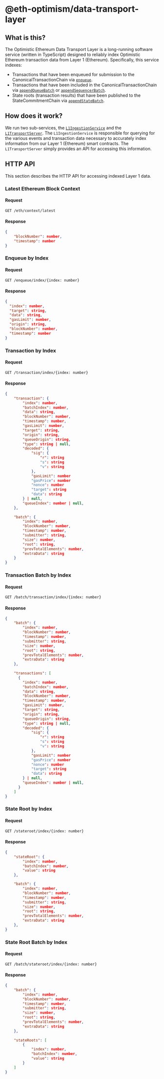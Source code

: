 # @eth-optimism/data-transport-layer

## What is this?

The Optimistic Ethereum Data Transport Layer is a long-running software service (written in TypeScript) designed to reliably index Optimistic Ethereum transaction data from Layer 1 (Ethereum). Specifically, this service indexes:

* Transactions that have been enqueued for submission to the CanonicalTransactionChain via [`enqueue`](https://github.com/ethereum-optimism/contracts-v2/blob/13b7deef60f773241723ea874fc6e81b4003b164/contracts/optimistic-ethereum/OVM/chain/OVM_CanonicalTransactionChain.sol#L225-L231).
* Transactions that have been included in the CanonicalTransactionChain via [`appendQueueBatch`](https://github.com/ethereum-optimism/contracts-v2/blob/13b7deef60f773241723ea874fc6e81b4003b164/contracts/optimistic-ethereum/OVM/chain/OVM_CanonicalTransactionChain.sol#L302-L306) or [`appendSequencerBatch`](https://github.com/ethereum-optimism/contracts-v2/blob/13b7deef60f773241723ea874fc6e81b4003b164/contracts/optimistic-ethereum/OVM/chain/OVM_CanonicalTransactionChain.sol#L352-L354).
* State roots (transaction results) that have been published to the StateCommitmentChain via [`appendStateBatch`](https://github.com/ethereum-optimism/contracts-v2/blob/13b7deef60f773241723ea874fc6e81b4003b164/contracts/optimistic-ethereum/OVM/chain/OVM_StateCommitmentChain.sol#L127-L132).

## How does it work?

We run two sub-services, the [`L1IngestionService`](./src/services/l1-ingestion/service.ts) and the [`L1TransportServer`](./src/services/server/service.ts). The `L1IngestionService` is responsible for querying for the various events and transaction data necessary to accurately index information from our Layer 1 (Ethereum) smart contracts. The `L1TransportServer` simply provides an API for accessing this information.

## HTTP API

This section describes the HTTP API for accessing indexed Layer 1 data.

### Latest Ethereum Block Context

#### Request

```
GET /eth/context/latest
```

#### Response

```json
{
    "blockNumber": number,
    "timestamp": number
}
```

### Enqueue by Index

#### Request

```
GET /enqueue/index/{index: number}
```

#### Response

```json
{
  "index": number,
  "target": string,
  "data": string,
  "gasLimit": number,
  "origin": string,
  "blockNumber": number,
  "timestamp": number
}
```

### Transaction by Index

#### Request

```
GET /transaction/index/{index: number}
```

#### Response

```json
{
    "transaction": {
        "index": number,
        "batchIndex": number,
        "data": string,
        "blockNumber": number,
        "timestamp": number,
        "gasLimit": number,
        "target": string,
        "origin": string,
        "queueOrigin": string,
        "type": string | null,
        "decoded": {
            "sig": {
                "r": string
                "s": string
                "v": string
            },
            "gasLimit": number
            "gasPrice": number
            "nonce": number
            "target": string
            "data": string
        } | null,
        "queueIndex": number | null,
    },
    
    "batch": {
        "index": number,
        "blockNumber": number,
        "timestamp": number,
        "submitter": string,
        "size": number,
        "root": string,
        "prevTotalElements": number,
        "extraData": string
    }
}
```

### Transaction Batch by Index

#### Request

```
GET /batch/transaction/index/{index: number}
```

#### Response

```json
{
    "batch": {
        "index": number,
        "blockNumber": number,
        "timestamp": number,
        "submitter": string,
        "size": number,
        "root": string,
        "prevTotalElements": number,
        "extraData": string
    },
    
    "transactions": [
      {
        "index": number,
        "batchIndex": number,
        "data": string,
        "blockNumber": number,
        "timestamp": number,
        "gasLimit": number,
        "target": string,
        "origin": string,
        "queueOrigin": string,
        "type": string | null,
        "decoded": {
            "sig": {
                "r": string
                "s": string
                "v": string
            },
            "gasLimit": number
            "gasPrice": number
            "nonce": number
            "target": string
            "data": string
        } | null,
        "queueIndex": number | null,
      }
    ]
}
```


### State Root by Index

#### Request

```
GET /stateroot/index/{index: number}
```

#### Response

```json
{
    "stateRoot": {
        "index": number,
        "batchIndex": number,
        "value": string
    },

    "batch": {
        "index": number,
        "blockNumber": number,
        "timestamp": number,
        "submitter": string,
        "size": number,
        "root": string,
        "prevTotalElements": number,
        "extraData": string
    },
}
```

### State Root Batch by Index

#### Request

```
GET /batch/stateroot/index/{index: number}
```

#### Response

```json
{
    "batch": {
        "index": number,
        "blockNumber": number,
        "timestamp": number,
        "submitter": string,
        "size": number,
        "root": string,
        "prevTotalElements": number,
        "extraData": string
    },
    
    "stateRoots": [
        {
            "index": number,
            "batchIndex": number,
            "value": string
        }
    ]
}
```
